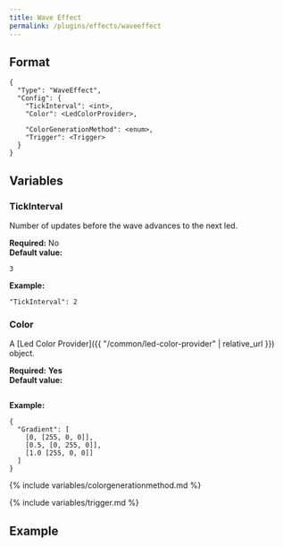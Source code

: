 ```yaml
---
title: Wave Effect
permalink: /plugins/effects/waveeffect
---
```


## Format

~~~
{
  "Type": "WaveEffect",
  "Config": {
    "TickInterval": <int>,
    "Color": <LedColorProvider>,

    "ColorGenerationMethod": <enum>,
    "Trigger": <Trigger>
  }
}
~~~

## Variables

### TickInterval
<div class="variable-block" markdown="block">

Number of updates before the wave advances to the next led.

**Required:** No<br>
**Default value:**
~~~
3
~~~
**Example:**
~~~
"TickInterval": 2
~~~

</div>

### Color
<div class="variable-block" markdown="block">

A [Led Color Provider]({{ "/common/led-color-provider" | relative_url }}) object.

**Required:** **Yes**<br>
**Default value:**
~~~
~~~
**Example:**
~~~
{
  "Gradient": [
    [0, [255, 0, 0]],
    [0.5, [0, 255, 0]],
    [1.0 [255, 0, 0]]
  ]
}
~~~

</div>

{% include variables/colorgenerationmethod.md %}

{% include variables/trigger.md %}

## Example

~~~
~~~